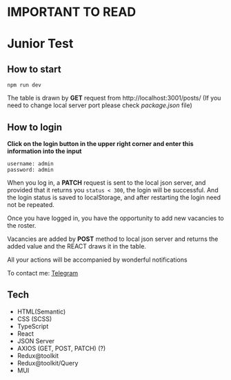# IMPORTANT TO READ

# Junior Test

## How to start

```
npm run dev
```

The table is drawn by **GET** request from http://localhost:3001/posts/ (If you need to change local server port please check _package.json_ file)

## How to login

**Click on the login button in the upper right corner and enter this information into the input**

```
username: admin
password: admin
```

When you log in, a **PATCH** request is sent to the local json server, and provided that it returns you `status < 300`, the login will be successful. And the login status is saved to localStorage, and after restarting the login need not be repeated.

Once you have logged in, you have the opportunity to add new vacancies to the roster.

Vacancies are added by **POST** method to local json server and returns the added value and the REACT draws it in the table.

All your actions will be accompanied by wonderful notifications

To contact me: [Telegram](https://t.me/siaxxw)

## Tech

- HTML(Semantic)
- CSS (SCSS)
- TypeScript
- React
- JSON Server
- AXIOS (GET, POST, PATCH) (?)
- Redux@toolkit
- Redux@toolkit/Query
- MUI
